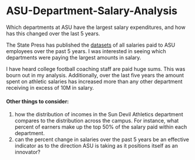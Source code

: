 # ASU-Department-Salary-Analysis
Which departments at ASU have the largest salary expenditures, and how has this changed over the last 5 years.

The State Press has published the [datasets](http://www.statepress.com/article/2017/04/spinvestigative-salary-database) of all salaries paid to ASU employees over the past 5 years.  I was interested in seeing which departments were paying the largest amounts in salary.  

I have heard college football coaching staff are paid huge sums.  This was bourn out in my analysis.  Additionally, over the last five years the amount spent on athletic salaries has increased more than any other department receiving in excess of 10M in salary.

#### Other things to consider: 

1. how the distribution of incomes in the Sun Devil Athletics department compares to the distribution across the campus.  For instance, what percent of earners make up the top 50% of the salary paid within each department.
2. can the percent change in salaries over the past 5 years be an effective indicator as to the direction ASU is taking as it positions itself as an innovator?
